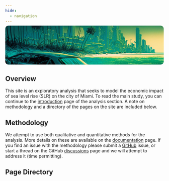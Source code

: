 ```yaml
---
hide:
  - navigation
---
```


<style>
.md-typeset h1,
.md-content__button {display: none;}
.md-nav--primary {display: none;}
</style>


<img src="../assets/pages/page.overview.png" style="clip-path: inset(32px 0px 96px 0px round 10px); margin: -40px 0px -96px 0px; ">

## Overview

This site is an exploratory analysis that seeks to model the economic impact of sea level rise (SLR) on the city of Miami. To read the main study, you can continue to the [introduction](pages/analysis/00.introduction.md) page of the analysis section. A note on methodology and a directory of the pages on the site are included below.

## Methodology

We attempt to use both qualitative and quantitative methods for the analysis. More details on these are available on the [documentation](pages/resources/02.documentation.md) page. If you find an issue with the methodology please submit a [GitHub]() issue, or start a thread on the GitHub [discussions]() page and we will attempt to address it (time permitting).

## Page Directory